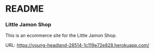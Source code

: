 # README

### Little Jamon Shop

This is an ecommerce site for the Little Jamon Shop.

URL: https://young-headland-28514-1c119e72e828.herokuapp.com/
